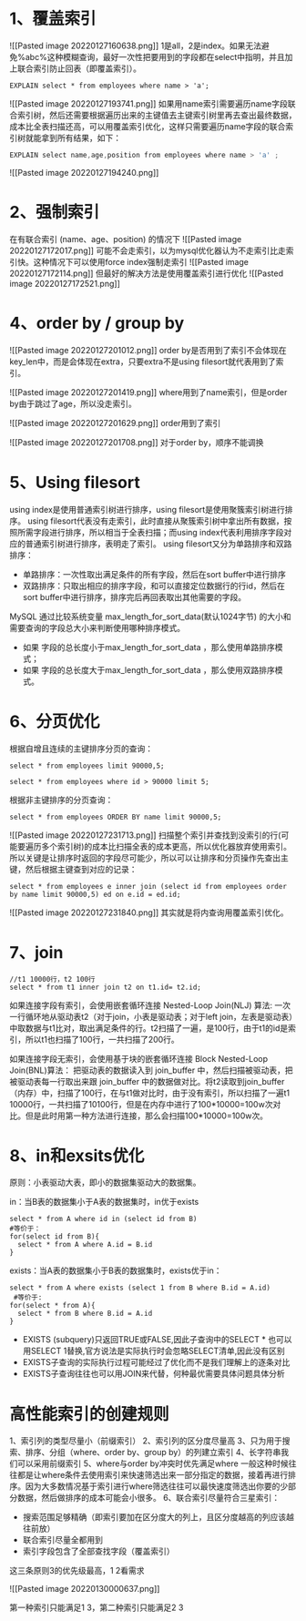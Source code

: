 # 1、覆盖索引
![[Pasted image 20220127160638.png]]
1是all，2是index。如果无法避免%abc%这种模糊查询，最好一次性把要用到的字段都在select中指明，并且加上联合索引防止回表（即覆盖索引）。

```shell
EXPLAIN select * from employees where name > 'a';
```
![[Pasted image 20220127193741.png]]
如果用name索引需要遍历name字段联合索引树，然后还需要根据遍历出来的主键值去主键索引树里再去查出最终数据，成本比全表扫描还高，可以用覆盖索引优化，这样只需要遍历name字段的联合索引树就能拿到所有结果，如下：
```java
EXPLAIN select name,age,position from employees where name > 'a' ;
```
![[Pasted image 20220127194240.png]]
# 2、强制索引
在有联合索引 (name、age、position) 的情况下
![[Pasted image 20220127172017.png]]
可能不会走索引，以为mysql优化器认为不走索引比走索引快。这种情况下可以使用force index强制走索引
![[Pasted image 20220127172114.png]]
但最好的解决方法是使用覆盖索引进行优化
![[Pasted image 20220127172521.png]]

# 4、order by / group by
![[Pasted image 20220127201012.png]]
order by是否用到了索引不会体现在key_len中，而是会体现在extra，只要extra不是using filesort就代表用到了索引。

![[Pasted image 20220127201419.png]]
where用到了name索引，但是order by由于跳过了age，所以没走索引。

![[Pasted image 20220127201629.png]]
order用到了索引

![[Pasted image 20220127201708.png]]
对于order by，顺序不能调换

# 5、Using filesort
using index是使用普通索引树进行排序，using filesort是使用聚簇索引树进行排序。
using filesort代表没有走索引，此时直接从聚簇索引树中拿出所有数据，按照所需字段进行排序，所以相当于全表扫描；而using index代表利用排序字段对应的普通索引树进行排序，表明走了索引。
using filesort又分为单路排序和双路排序：
- 单路排序：一次性取出满足条件的所有字段，然后在sort buffer中进行排序
- 双路排序：只取出相应的排序字段，和可以直接定位数据行的行id，然后在sort buffer中进行排序，排序完后再回表取出其他需要的字段。

MySQL 通过比较系统变量 max_length_for_sort_data(默认1024字节) 的大小和需要查询的字段总大小来判断使用哪种排序模式。
- 如果 字段的总长度小于max_length_for_sort_data ，那么使用单路排序模式；
- 如果 字段的总长度大于max_length_for_sort_data ，那么使用双路排序模式。

# 6、分页优化
根据自增且连续的主键排序分页的查询：
```shell
select * from employees limit 90000,5;

select * from employees where id > 90000 limit 5;
```

根据非主键排序的分页查询：
```shell
select * from employees ORDER BY name limit 90000,5;
```
![[Pasted image 20220127231713.png]]
扫描整个索引并查找到没索引的行(可能要遍历多个索引树)的成本比扫描全表的成本更高，所以优化器放弃使用索引。
所以关键是让排序时返回的字段尽可能少，所以可以让排序和分页操作先查出主键，然后根据主键查到对应的记录：
```shell
select * from employees e inner join (select id from employees order by name limit 90000,5) ed on e.id = ed.id;
```
![[Pasted image 20220127231840.png]]
其实就是将内查询用覆盖索引优化。

# 7、join
```shell
//t1 10000行，t2 100行
select * from t1 inner join t2 on t1.id= t2.id;
```
如果连接字段有索引，会使用嵌套循环连接 Nested-Loop Join(NLJ) 算法:
一次一行循环地从驱动表t2（对于join，小表是驱动表；对于left join，左表是驱动表）中取数据与t1比对，取出满足条件的行。t2扫描了一遍，是100行，由于t1的id是索引，所以t1也扫描了100行，一共扫描了200行。

如果连接字段无索引，会使用基于块的嵌套循环连接 Block Nested-Loop Join(BNL)算法：
把驱动表的数据读入到 join_buffer 中，然后扫描被驱动表，把被驱动表每一行取出来跟 join_buffer 中的数据做对比。将t2读取到join_buffer（内存）中，扫描了100行，在与t1做对比时，由于没有索引，所以扫描了一遍t1 10000行，一共扫描了10100行，但是在内存中进行了100\*10000=100w次对比。但是此时用第一种方法进行连接，那么会扫描100\*10000=100w次。

# 8、in和exsits优化
原则：小表驱动大表，即小的数据集驱动大的数据集。

in：当B表的数据集小于A表的数据集时，in优于exists
```shell
select * from A where id in (select id from B)
#等价于：
for(select id from B){
  select * from A where A.id = B.id
}
```

exists：当A表的数据集小于B表的数据集时，exists优于in：
```shell
select * from A where exists (select 1 from B where B.id = A.id)
 #等价于:
for(select * from A){
  select * from B where B.id = A.id
}
```

- EXISTS (subquery)只返回TRUE或FALSE,因此子查询中的SELECT * 也可以用SELECT 1替换,官方说法是实际执行时会忽略SELECT清单,因此没有区别
- EXISTS子查询的实际执行过程可能经过了优化而不是我们理解上的逐条对比
- EXISTS子查询往往也可以用JOIN来代替，何种最优需要具体问题具体分析

# 高性能索引的创建规则
1、索引列的类型尽量小（前缀索引）
2、索引列的区分度尽量高
3、只为用于搜索、排序、分组（where、order by、group by）的列建立索引
4、长字符串我们可以采用前缀索引
5、where与order by冲突时优先满足where
一般这种时候往往都是让where条件去使用索引来快速筛选出来一部分指定的数据，接着再进行排序。因为大多数情况基于索引进行where筛选往往可以最快速度筛选出你要的少部分数据，然后做排序的成本可能会小很多。
6、联合索引尽量符合三星索引：
- 搜索范围足够精确（即索引要加在区分度大的列上，且区分度越高的列应该越往前放）
- 联合索引尽量全都用到
- 索引字段包含了全部查找字段（覆盖索引）

这三条原则3的优先级最高，1 2看需求

![[Pasted image 20220130000637.png]]

第一种索引只能满足1 3，第二种索引只能满足2 3